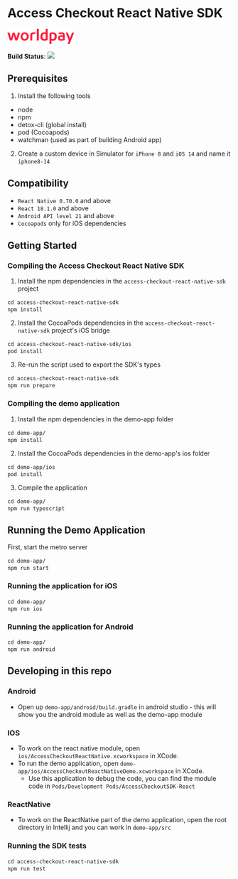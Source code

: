 # Access Checkout React Native SDK 

![](worldpay_logo.png)

**Build Status**: ![](https://app.bitrise.io/app/7c9d34547d2631cb/status.svg?token=d4DIyXeuCdqvXY8oOOBkZA&branch=master)

## Prerequisites

1. Install the following tools
- node
- npm
- detox-cli (global install)
- pod (Cocoapods)
- watchman (used as part of building Android app)

2. Create a custom device in Simulator for `iPhone 8` and `iOS 14` and name it `iphone8-14` 

## Compatibility

- `React Native 0.70.0` and above
- `React 18.1.0` and above
- `Android API level 21` and above
- `Cocoapods` only for iOS dependencies

## Getting Started

### Compiling the Access Checkout React Native SDK

1. Install the npm dependencies in the `access-checkout-react-native-sdk` project

```
cd access-checkout-react-native-sdk
npm install
```

2. Install the CocoaPods dependencies in the `access-checkout-react-native-sdk` project's iOS bridge

```
cd access-checkout-react-native-sdk/ios
pod install
```

3. Re-run the script used to export the SDK's types

```
cd access-checkout-react-native-sdk
npm run prepare
```

### Compiling the demo application

1. Install the npm dependencies in the demo-app  folder

```
cd demo-app/
npm install
```

2. Install the CocoaPods dependencies in the demo-app's ios folder

```
cd demo-app/ios
pod install
```

3. Compile the application

```
cd demo-app/
npm run typescript
```

## Running the Demo Application

First, start the metro server

```
cd demo-app/
npm run start
```

### Running the application for iOS

```
cd demo-app/
npm run ios
```

### Running the application for Android

```
cd demo-app/
npm run android
```

## Developing in this repo

### Android
* Open up `demo-app/android/build.gradle` in android studio - this will show you the android module as 
well as the demo-app module

### IOS
* To work on the react native module, open `ios/AccessCheckoutReactNative.xcworkspace` in XCode.
* To run the demo application, open `demo-app/ios/AccessCheckoutReactNativeDemo.xcworkspace` in XCode.
   * Use this application to debug the code, you can find the module code in `Pods/Development Pods/AccessCheckoutSDK-React`

### ReactNative
* To work on the ReactNative part of the demo application, open the root directory in Intellij and you can work in `demo-app/src`

### Running the SDK tests

```
cd access-checkout-react-native-sdk
npm run test
```
